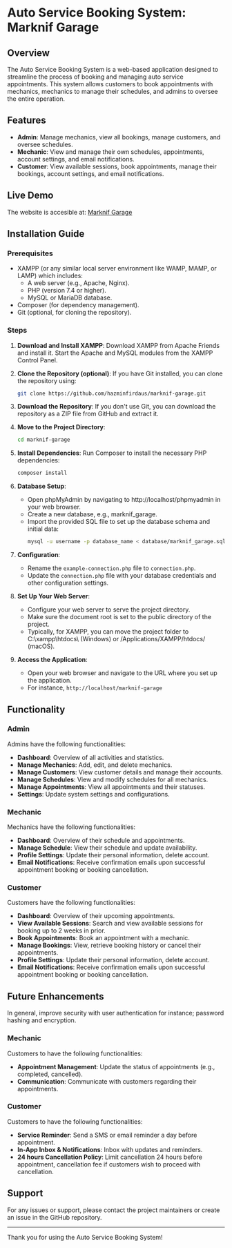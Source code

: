 # Auto Service Booking System: Marknif Garage

## Overview

The Auto Service Booking System is a web-based application designed to streamline the process of booking and managing auto service appointments. This system allows customers to book appointments with mechanics, mechanics to manage their schedules, and admins to oversee the entire operation.

## Features

- **Admin**: Manage mechanics, view all bookings, manage customers, and oversee schedules.
- **Mechanic**: View and manage their own schedules, appointments, account settings, and email notifications.
- **Customer**: View available sessions, book appointments, manage their bookings, account settings, and email notifications.

## Live Demo
The website is accesible at: [Marknif Garage](https://marknif.com/)

## Installation Guide

### Prerequisites

- XAMPP (or any similar local server environment like WAMP, MAMP, or LAMP) which includes:
   - A web server (e.g., Apache, Nginx).
   - PHP (version 7.4 or higher).
   - MySQL or MariaDB database.
- Composer (for dependency management).
- Git (optional, for cloning the repository).

### Steps

1. **Download and Install XAMPP**:
   Download XAMPP from Apache Friends and install it.
   Start the Apache and MySQL modules from the XAMPP Control Panel.

2. **Clone the Repository (optional)**:
   If you have Git installed, you can clone the repository using:
   ```sh
   git clone https://github.com/hazminfirdaus/marknif-garage.git
   ```

3. **Download the Repository**:
   If you don't use Git, you can download the repository as a ZIP file from GitHub and extract it.

4. **Move to the Project Directory**:
   ```sh
   cd marknif-garage
   ```

5. **Install Dependencies**:
   Run Composer to install the necessary PHP dependencies:
   ```sh
   composer install
   ```

6. **Database Setup**:
   - Open phpMyAdmin by navigating to http://localhost/phpmyadmin in your web browser.
   - Create a new database, e.g., marknif_garage.
   - Import the provided SQL file to set up the database schema and initial data:
     ```sh
     mysql -u username -p database_name < database/marknif_garage.sql
     ```
   
7. **Configuration**:
   - Rename the `example-connection.php` file to `connection.php`.
   - Update the `connection.php` file with your database credentials and other configuration settings.

8. **Set Up Your Web Server**:
   - Configure your web server to serve the project directory.
   - Make sure the document root is set to the public directory of the project.
   - Typically, for XAMPP, you can move the project folder to C:\xampp\htdocs\ (Windows) or /Applications/XAMPP/htdocs/ (macOS).

9. **Access the Application**:
   - Open your web browser and navigate to the URL where you set up the application.
   - For instance, `http://localhost/marknif-garage`

## Functionality

### Admin

Admins have the following functionalities:

- **Dashboard**: Overview of all activities and statistics.
- **Manage Mechanics**: Add, edit, and delete mechanics.
- **Manage Customers**: View customer details and manage their accounts.
- **Manage Schedules**: View and modify schedules for all mechanics.
- **Manage Appointments**: View all appointments and their statuses.
- **Settings**: Update system settings and configurations.

### Mechanic

Mechanics have the following functionalities:

- **Dashboard**: Overview of their schedule and appointments.
- **Manage Schedule**: View their schedule and update availability.
- **Profile Settings**: Update their personal information, delete account.
- **Email Notifications**: Receive confirmation emails upon successful appointment booking or booking cancellation.

### Customer

Customers have the following functionalities:

- **Dashboard**: Overview of their upcoming appointments.
- **View Available Sessions**: Search and view available sessions for booking up to 2 weeks in prior.
- **Book Appointments**: Book an appointment with a mechanic.
- **Manage Bookings**: View, retrieve booking history or cancel their appointments.
- **Profile Settings**: Update their personal information, delete account.
- **Email Notifications**: Receive confirmation emails upon successful appointment booking or booking cancellation.

## Future Enhancements

In general, improve security with user authentication for instance; password hashing and encryption.

### Mechanic

Customers to have the following functionalities:

- **Appointment Management**: Update the status of appointments (e.g., completed, cancelled).
- **Communication**: Communicate with customers regarding their appointments.

### Customer

Customers to have the following functionalities:

- **Service Reminder**: Send a SMS or email reminder a day before appointment.
- **In-App Inbox & Notifications**: Inbox with updates and reminders.
- **24 hours Cancellation Policy**: Limit cancellation 24 hours before appointment, cancellation fee if customers wish to proceed with cancellation.

## Support

For any issues or support, please contact the project maintainers or create an issue in the GitHub repository.

---

Thank you for using the Auto Service Booking System!
